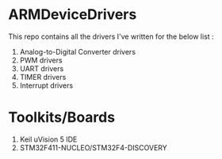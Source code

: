 # ARMDeviceDrivers


This repo contains all the drivers I've written for the below list :

1) Analog-to-Digital Converter drivers
2) PWM drivers 
3) UART drivers 
4) TIMER drivers
5) Interrupt drivers


# Toolkits/Boards 

1) Keil uVision 5 IDE
2) STM32F411-NUCLEO/STM32F4-DISCOVERY


